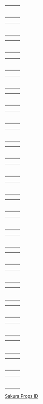 <table>
  <tbody><tr>
    <td><div class="separator" style="clear: both;"><a href="https://www.vededo.com/embed/relic-runway.html" style="display: block; padding: 1em 0px; text-align: center;"><img alt="" border="0" data-original-height="200" data-original-width="200" src="https://blogger.googleusercontent.com/img/b/R29vZ2xl/AVvXsEiRmHwLtSHt-UpgfxfPcfEGIYSnd6HN7JHEkphQtNeXtClKiza5C4a-RCG2eU-ZHryEZ9HEq7p1BuOJ93mBit_XacOU3AuauG1p3bidP09sv2pD03wYLf16nJAq0j58QEp9csbnsaOBxBozWe4-VyAdrBgnFgIPz5lLn1lf3UocDeAd0XQq9GIJUJXadQ/s1600/62.png" /></a></div></td>
    <td><div class="separator" style="clear: both;"><a href="https://www.vededo.com/embed/fruit-slasher.htm" style="display: block; padding: 1em 0px; text-align: center;"><img alt="" border="0" data-original-height="200" data-original-width="200" src="https://blogger.googleusercontent.com/img/b/R29vZ2xl/AVvXsEgRc5Wfa8LlIcEjLPaIsdjoumZsmSLcfQmvcV78cL04eZr0Vx3nBT98ca5i00tVd0rxYICvEkLJHS0gAQ5v_B4TyYa3_-yrUsAF_fHxXS-59I2wJDh1x_A2-fg1A7AZjzqNvbHzByEqCbgd1xtKmGMigOEZQny0IcJWdKdCWgtmZQxXZeNJ5S2gbmNcQA/s1600/61.png" /></a></div></td>
    <td><div class="separator" style="clear: both;"><a href="https://www.vededo.com/embed/top-shootout-the-pirate-ship.html" style="display: block; padding: 1em 0px; text-align: center;"><img alt="" border="0" data-original-height="200" data-original-width="200" src="https://blogger.googleusercontent.com/img/b/R29vZ2xl/AVvXsEhdOcmeBSkXc5xxacCfGRSyBvAdMSRme6H08Tn62iOlJK6K9ClKVynz2XtmgVgBeJJU57PScNUFNVmtvZ3bi2DUJLqY3pr_zPuCub4_GooY8JGMITj2axt1bkU8azS7qdiLi3eABcasLcUbPxuKI795htrNtllpL8GLBJ0fRzfb2jqdxlgiEJibLHoGhg/s1600/63.png" /></a></div></td>
    </tr>
  </tbody></table>
<table>
  <tbody><tr>
    <td><div class="separator" style="clear: both;"><a href="https://www.vededo.com/embed/yummy-taco-1915792.html" style="display: block; padding: 1em 0px; text-align: center;"><img alt="" border="0" data-original-height="200" data-original-width="200" src="https://blogger.googleusercontent.com/img/b/R29vZ2xl/AVvXsEj-d6UzoxV32cc2NuVCtYgvg1NZciO28C9jqxYKMjSu1EQe46x_dA9cyvYR0fwPpEGyTznlgTskprRkPU-hSFVCExPqIy2uk65oCcz3ew_qbthLuESbYPTPcCGZAtZDfR927KsBmY3rntyK8yJmbN1qVCgAlGozUYGsgtLcvGgdulHpS8jfgTASp9VZYw/s1600/69.png" /></a></div></td>
    <td><div class="separator" style="clear: both;"><a href="https://www.vededo.com/embed/pizza-realife-cooking.html" style="display: block; padding: 1em 0px; text-align: center;"><img alt="" border="0" data-original-height="200" data-original-width="200" src="https://blogger.googleusercontent.com/img/b/R29vZ2xl/AVvXsEibRKVCL8cq1jWjH6JrY03HzhjZ0E9N5JMnhhopa8hODnC4i5e_8dP9S2IRgBFD739SpHjElxGFJ-Dbr1P0itsOR8Kx11F1d00Mqs1FavjyFQKyyk67ovDnzT5e64NJlCena0hw2e7wJWqzqJTrlM1uUzJSeFGgOLsaHOFozc-hUI8SmgxT7licLSA6mw/s1600/59.png" /></a></div></td>
    <td><div class="separator" style="clear: both;"><a href="https://www.vededo.com/embed/princess-first-college-party.html" style="display: block; padding: 1em 0px; text-align: center;"><img alt="" border="0" data-original-height="200" data-original-width="200" src="https://blogger.googleusercontent.com/img/b/R29vZ2xl/AVvXsEhmmvBl2Z9cLKmVBaaGdQHylughhoSaCAFqpP4l61Y4aH1hwz1PBLjicMZAQrAP62upP0salq59IuGlnq1GbRTKQYNikuDseEoy55UZqHSx0nZ-JjRVPut0XI34Tb1DaWLGwnNkGXEE_4RyaOtLCTys57iShG0CHPn-UKOdS_xJKlkANMbnIJ2iwIzfbQ/s1600/60.png" /></a></div></td>
    </tr>
  </tbody></table>
<table>
  <tbody><tr>
    <td><div class="separator" style="clear: both;"><a href="https://www.vededo.com/embed/yeti-sensation-1368247.html" style="display: block; padding: 1em 0px; text-align: center;"><img alt="" border="0" data-original-height="200" data-original-width="200" src="https://blogger.googleusercontent.com/img/b/R29vZ2xl/AVvXsEh5oyt9Sp4kRLIzdj8F5xq-RvLEtPHQ3e4SGqD9cQ9s-j35miZksGcxK91bOEcqPeymEB5t3yJNk4A-wSdJErasc3tEBbGIRYXEH6-iSMjd-htFPP8Qs_jfnm2X35rSvgJFEN9e2Gr8CJWpE_qd34Miubo0GkEDjukLMdHGe77rji9tHjYoeRteVPZkaQ/s1600/58.png" /></a></div></td>
    <td><div class="separator" style="clear: both;"><a href="https://www.vededo.com/embed/om-nom-run.html" style="display: block; padding: 1em 0px; text-align: center;"><img alt="" border="0" data-original-height="200" data-original-width="200" src="https://blogger.googleusercontent.com/img/b/R29vZ2xl/AVvXsEjIAiZuQyFNGbQ_4yTCz4JPfMfB2hYcb7F-LL8CKL57qfcHSMfGQebauWENPjS0oH_EawdhM7RYsz504-1Hl8OyYKHTf9T_j_sxHEYMQGw1EqrrE9ynU7huJE5CN9IQWR9dbzO4sutYsXfiwhY9nv0WlRK_ZllQtEmBzclzyGAYaXGHEthkeVkOhnJUWw/s1600/68%281%29.png" /></a></div></td>
    <td><div class="separator" style="clear: both;"><a href="https://www.vededo.com/embed/nugget-seeker-adventure.html" style="display: block; padding: 1em 0px; text-align: center;"><img alt="" border="0" data-original-height="200" data-original-width="200" src="https://blogger.googleusercontent.com/img/b/R29vZ2xl/AVvXsEjUwlnNd4M7QfUsmPq8NKDuajDXcKiq8hrLmCB_JG2WNZmEOBRzNgSx6c1-mazgjrlDi2gFCrJoGiadAtALOnxcsQFhRkm5u7o72vNtFXmntgyu8HrkmtzItwXkoV4r0TVVUmeFWc6hGtVU7yhupSdOHiTIIF-nO15R5wzxI1oJ5jG2obo8lL6bRTCo4A/s1600/57.png" /></a></div></td>
    </tr>
  </tbody></table>
<table>
  <tbody><tr>
    <td><div class="separator" style="clear: both;"><a href="https://www.vededo.com/embed/smiles.html" style="display: block; padding: 1em 0px; text-align: center;"><img alt="" border="0" data-original-height="200" data-original-width="200" src="https://blogger.googleusercontent.com/img/b/R29vZ2xl/AVvXsEgHSz2rasZWjdoMJaEN5yn21U1jlQRrIgpCnx3cPKt7EkXyd8z53F5k0aQzCtCXp6B63R3f0Fe245i5bus5SufN-d9rjYX6I9gMiLgk7XiqmF9TNzGHWIwSunIMlwKK7gJUY_N2h504oxTNBxTby9SZHwLTeq1UC44wR4PgJtB6fS9QWORwbGW4ut64VA/s1600/55.png" /></a></div></td>
    <td><div class="separator" style="clear: both;"><a href="https://www.vededo.com/embed/spooky-places.html" style="display: block; padding: 1em 0px; text-align: center;"><img alt="" border="0" data-original-height="200" data-original-width="200" src="https://blogger.googleusercontent.com/img/b/R29vZ2xl/AVvXsEgludKKSqBlqVApDJ1rxUU-lW0zT3Q5mmsgOwahzoey6AnJV2PF25TMV9qe-RPLrLorv1H2n4xat0_NT82dVR4re6Fnx1McsbZ0qkCAqNDCfNHpB6EhMb7EVeoGtU6lZSCd3LT0WMy1RRgHkO7f7iyxKJotINsmEkDOJDk1KvdlmJ9RgrvLcAHGUy9E8A/s1600/56.png" /></a></div></td>
    <td><div class="separator" style="clear: both;"><a href="https://www.vededo.com/embed/cyborg-slayer.html" style="display: block; padding: 1em 0px; text-align: center;"><img alt="" border="0" data-original-height="200" data-original-width="200" src="https://blogger.googleusercontent.com/img/b/R29vZ2xl/AVvXsEj3iSfjXzNkImZt4In6R0shVk5nJqrXrYQqgdt7fdzJdiDe3IZVxURDLYtp9SM2XETgZTZueH_3IITdPbSyqw52E707A0aB7g-pZLp5rWDfhb9q9z2CwPcvECuMfhWntHu0xTtjFq8VisyfjMExzG1jBk_V69VC3x8vg7ZGHOv12Kz8sca5VCI8kcfkCQ/s1600/54.png" /></a></div></td>
    </tr>
  </tbody></table>
<table>
  <tbody><tr>
    <td><div class="separator" style="clear: both;"><a href="https://www.vededo.com/embed/school-boy-warrior.html" style="display: block; padding: 1em 0px; text-align: center;"><img alt="" border="0" data-original-height="200" data-original-width="200" src="https://blogger.googleusercontent.com/img/b/R29vZ2xl/AVvXsEgtVx62t-xzwKGoZyooJBKJe_YjtzDJD2Qe4k4ctQq9CdrY-7N86bZScGaNpBewKj_SffArej3h8lHxl_UeulhCJc-8BBzwt_yTLkS9jL1-SCiWscTifA6uASWi4s3KVwEdt6suCE_72Solzf3c4wDWFoIXh8LqwG9-oMHESaeIHlpWlE1tx_vEd3kO-g/s1600/53.png" /></a></div></td>
    <td><div class="separator" style="clear: both;"><a href="https://www.vededo.com/embed/jumper-frog.html" style="display: block; padding: 1em 0px; text-align: center;"><img alt="" border="0" data-original-height="200" data-original-width="200" src="https://1.bp.blogspot.com/-TukvM2tMJ-k/Y2hS0P5X7ZI/AAAAAAAAAUA/Kj_m2WwcsHQsxF-Hz3nqMOiPKUs40ZJBQCNcBGAsYHQ/s0/50.png" /></a></div></td>
    <td><div class="separator" style="clear: both;"><a href="https://www.vededo.com/embed/ufo-run.html" style="display: block; padding: 1em 0px; text-align: center;"><img alt="" border="0" data-original-height="200" data-original-width="200" src="https://blogger.googleusercontent.com/img/b/R29vZ2xl/AVvXsEhJh3I_ITXViBvt-0vujOI33xs-Egnw6XJhSsLzJCjMkHQKgxXyqK8ceVV_PnYUGB5wlD-brLHkpam_CGJ-t3p_OGB_R_hO5QY1_cbeWU-MoY9Ki5efABx-X4aiOrUJpytFMYqrPuQB4pGzFmHGI0Hp8YF6EYc_IkAx7dm0uWFCoZZ0eoqjxo8n1IKSaA/s1600/52.png" /></a></div></td>
    </tr>
  </tbody></table>
<table>
  <tbody><tr>
    <td><div class="separator" style="clear: both;"><a href="https://www.vededo.com/embed/slice-rush.html" style="display: block; padding: 1em 0px; text-align: center;"><img alt="" border="0" data-original-height="200" data-original-width="200" src="https://blogger.googleusercontent.com/img/b/R29vZ2xl/AVvXsEjLwFR01JaPIljYr2N1MdVUOO64dixNE7z-GNWJU7bLuoHlDWi-o5WYxdwYAmRd89p7__8W930Zn4uR56Ofdp6kxx8ejf7phtWmhrMHBIwgK6sLB7p6kdSG-SM1Ljp-9G35pKCWsryGYe5ZBE7Lvn9oxCN9CC7oNuySmhI4WkpZhavrmgiTpDaXZNfl4g/s1600/49.png" /></a></div></td>
    <td><div class="separator" style="clear: both;"><a href="https://www.vededo.com/embed/princess-goldblade-and-the-dangerous-waters.html" style="display: block; padding: 1em 0px; text-align: center;"><img alt="" border="0" data-original-height="200" data-original-width="200" src="https://blogger.googleusercontent.com/img/b/R29vZ2xl/AVvXsEjJotu5GhSUaEC1IS9dYsBMOPU4F_3ErQ_5YpCsC6e6tr0175dX_x3dCtAh4uJEZDvsTrD4pwEy_KMkNhrR4sEhvxH04rVy1uWkJS21XrGuaSBn1Pv8b-M34TMF6PzXvLgQtVWpRMX0KwXLLfgpt7l3vpLNvzt_6lawL1ZSVwYAeLJttBcvu3tj9xB2pg/s1600/51.png" /></a></div></td>
    <td><div class="separator" style="clear: both;"><a href="https://www.vededo.com/embed/jump-up.html" style="display: block; padding: 1em 0px; text-align: center;"><img alt="" border="0" data-original-height="200" data-original-width="200" src="https://blogger.googleusercontent.com/img/b/R29vZ2xl/AVvXsEgMxxgfEqBHe3YPF4OTq02NhAKR80J2Y8RLKrU50UipVypkvM5GBDZX8bfl8WxZ2RO7AT-AUld9_FO2ZB6KK4uN4idu3SsXC05vwqRmg7pm8Awf6aKacNv1tWS3J8se_h7oSF0wAuLDqMDjz2ntL4_pdSaBl39MRMVyKLmib9IUgYsb2irzTAryJWXXYg/s1600/48.png" /></a></div></td>
    </tr>
  </tbody></table>
<table>
  <tbody><tr>
    <td><div class="separator" style="clear: both;"><a href="https://www.vededo.com/embed/tiles-hop-online.html" style="display: block; padding: 1em 0px; text-align: center;"><img alt="" border="0" data-original-height="200" data-original-width="200" src="https://blogger.googleusercontent.com/img/b/R29vZ2xl/AVvXsEjMVXakww9RzsopMC3uzk6JsFiQxiPAXZp5B3918--TAKmNmerJSjG8sCVfZ6s5tpKDam-Zx-mI8xtVbrpGCG2uhDan18KrulgeChTtRuzzfFuT31g-wotZtR1zHInTAIGpVpygM2ZAtzcjqPRlizLaqyru9Dae8oqC5l_ONjsIR3-6cyih8s9cZxoIMg/s1600/46.png" /></a></div></td>
    <td><div class="separator" style="clear: both;"><a href="https://www.vededo.com/embed/agent-p-rebel-spy.html" style="display: block; padding: 1em 0px; text-align: center;"><img alt="" border="0" data-original-height="200" data-original-width="200" src="https://blogger.googleusercontent.com/img/b/R29vZ2xl/AVvXsEgbtx5t80UAFVIB5BTz70ZzlJ12mGf_jFtceHs4qekCuJxx7a06q-xzfuIHsOFOpu1ApOzyubU2YfNKHwoWzeHRRSreo1k8R-Zk-dSTirHq-OFk3OmwY4xb1xmjz2jmnI2_4zYIU4bxyiVAQLjdMDC7tvn6FleD1Pj7gOWXKBZExRp0KwsX3fCN1qWbww/s1600/45.png" /></a></div></td>
    <td><div class="separator" style="clear: both;"><a href="https://www.vededo.com/embed/impostor.html" style="display: block; padding: 1em 0px; text-align: center;"><img alt="" border="0" data-original-height="200" data-original-width="200" src="https://blogger.googleusercontent.com/img/b/R29vZ2xl/AVvXsEg6WyR6WgcfxEEtxxthIhxnZWZreTamqnvguvzTDD5mFkwDmXvgHtPoWxb2r9e4ecE1krdzrjsXwFUu_kYi83aPy95-7Gr9YeRROiq2iFh6CsR0j6s6YmNOIsIEPrt8rUHLQOSUHefKFZDp7SyzoJbhD-G4kDEFzw4XUaYOOzAjYnaOyupvKByX6CzAmQ/s1600/47.png" /></a></div></td>
    </tr>
  </tbody></table>
<table>
  <tbody><tr>
    <td><div class="separator" style="clear: both;"><a href="https://www.vededo.com/embed/fireboy-and-watergirl-forest-temple.html" style="display: block; padding: 1em 0px; text-align: center;"><img alt="" border="0" data-original-height="200" data-original-width="200" src="https://blogger.googleusercontent.com/img/b/R29vZ2xl/AVvXsEh1T764Esgb_6qQJ8rGygeDeHXe9xeN3eohJ6ZACQb4mjuKPoHnyQ3uxN_7OVZ2RRbPjHXbBN4g4ITuEdMGURfUrr1tZ62Xg9NKO05FwlHBlW2ovQTpAV7eoc0XgTzO1Xi8BymsVyV6RXAC77ZUNYq-g2GpODWq3wRwwoC4BtOBHL41BY1VdjSiyoVvkw/s1600/44.png" /></a></div></td>
    <td><div class="separator" style="clear: both;"><a href="https://www.vededo.com/embed/fireboy-and-watergirl-2-light-temple.html" style="display: block; padding: 1em 0px; text-align: center;"><img alt="" border="0" data-original-height="200" data-original-width="200" src="https://blogger.googleusercontent.com/img/b/R29vZ2xl/AVvXsEgkah40vrnylbccLWjjd5OLMYUBuJ1MGDOdEaPUzDuN00VBANAXRCtfZ31Mp74pQzjbcn5V4hPQUYng_zgYspUD7sX9PKQ3ZLG2EWik7NbnPPF4_QeMYFG8xc0uPd4h5OmqcHuTwp8vQyujMepiUr7YRzSQYknQA_RLVrhbwZQlVUpyqgZuBIdNXOfmgA/s1600/43.png" /></a></div></td>
    <td><div class="separator" style="clear: both;"><a href="https://www.vededo.com/embed/fireboy-and-watergirl-3-ice-temple.html" style="display: block; padding: 1em 0px; text-align: center;"><img alt="" border="0" data-original-height="200" data-original-width="200" src="https://blogger.googleusercontent.com/img/b/R29vZ2xl/AVvXsEhKv9cqBK9THF2sDT-SVbn62kmhKQthlE96BqvWGSjrG_lT_erY0DHHCaZWVNjcBtzojLKqM7LqjkPr9dcQ1apcQ-L8nuoLCpYzJ25I35pOsnWr8H7QhKHrNctUhqL3NiyfTCdd4snLgo2yTDLOYqyGOwBybaKxVYSDc2TwkAeTqknRZQB34pDiXEpiNA/s1600/42.png" /></a></div></td>
    </tr>
  </tbody></table>
<table>
  <tbody><tr>
    <td><div class="separator" style="clear: both;"><a href="https://www.vededo.com/embed/fireboy-and-watergirl-4-crystal-temple.html" style="display: block; padding: 1em 0px; text-align: center;"><img alt="" border="0" data-original-height="200" data-original-width="200" src="https://blogger.googleusercontent.com/img/b/R29vZ2xl/AVvXsEiXuM_TyAZ_YFFUMCR3zGmuYeo5twM2XwSfpfn8Rf5bHrNDBj_5cIUCxDRQVGR1tbLISaKG40lvpH_3aHOQc_SO8id2AbEocgPIl0IRKLZUgnQtUeTjpMect_dsZlPTL9fYn3Hx6RasTiHdu5xc5ajUx4UC25MjAZuWW5MbJnwfW3F8Q1q5Ekmi-SY4lQ/s1600/40.png" /></a></div></td>
    <td><div class="separator" style="clear: both;"><a href="https://www.vededo.com/embed/fireboy-and-watergirl-5-elements.html" style="display: block; padding: 1em 0px; text-align: center;"><img alt="" border="0" data-original-height="200" data-original-width="200" src="https://blogger.googleusercontent.com/img/b/R29vZ2xl/AVvXsEgomvHBSROZBb8SoDqfHtBojPnmzQOCsBG3yEKtI_cVQv8L02xcaI5s7nqKmgZkKgGiJQ4Dot_u8MnOu11XmMzvk7FCMhKQdJiZGayEKmfG85dTHS-ITO9LKR-5wME2yW7DkTj-c0Q2ErQ2WOVAvqYBU7ifa25F8XOKUqdpWDIio0UcNNJWkJ2h3DoWpQ/s1600/39.png" /></a></div></td>
    <td><div class="separator" style="clear: both;"><a href="https://www.vededo.com/embed/fireboy-and-watergirl-6-fairy-temple.html" style="display: block; padding: 1em 0px; text-align: center;"><img alt="" border="0" data-original-height="200" data-original-width="200" src="https://blogger.googleusercontent.com/img/b/R29vZ2xl/AVvXsEiWUIrQhJqSwxg26f8_boGop6WzVq1OWWA1TqiIXlz4Nsqf81-xxdsQ83MRjgoWPcHVdfBIcFdPQBOnwOdPzrXOZpNMFpTYVEsHyNrYNZNCLkyTD2Fl5sf0Yuh6OqMHgOu1Lt7dk6-sYgb9DjjW8VdyIqsE8DuRjWAn0HWbmRgUUywmYaxZXzO5b-u6LQ/s1600/38.png" /></a></div></td>
    </tr>
  </tbody></table>
<table>
  <tbody><tr>
    <td><div class="separator" style="clear: both;"><a href="https://www.vededo.com/embed/doctor-teeth-2.html" style="display: block; padding: 1em 0px; text-align: center;"><img alt="" border="0" data-original-height="200" data-original-width="200" src="https://blogger.googleusercontent.com/img/b/R29vZ2xl/AVvXsEhjkaPFhFiQInwcVuXXyyf8GJCzOtTjz6vq8DazXipwTPq-Gm69gwFkAmUkYegQf7ZvBibmDrHxxUKgVof2jTz35a75Na27WBdF3P5rIa4N358pRMSIDuzrvxXoaWFQ2lpRg-GMs4j5Y8PLNVNoNJriyCqm1pwBpPN4QDgYQcbDuC7rp4P1dptyQehI2w/s1600/37.png" /></a></div></td>
    <td><div class="separator" style="clear: both;"><a href="https://www.vededo.com/embed/coachella-hairstyles.html" style="display: block; padding: 1em 0px; text-align: center;"><img alt="" border="0" data-original-height="200" data-original-width="200" src="https://blogger.googleusercontent.com/img/b/R29vZ2xl/AVvXsEjnL5dOk9VTnHjuL8O3jq1y2IsU4ckxZvz9czCLBf_lCZyj7DLhthLdQ9cS46ALA0tgQFMZx7KbBStJFpr-x2rhUSaQyB7nIj9ZA2Ul8HUcNlgF2gPS4ZA0uKFA6tScybXrSJUy-da9RUEng2hSfUsK5kDY_xTOmThvzMmBozprnwQ9eWY7TIy9F7_t8A/s1600/27.png" /></a></div></td>
    <td><div class="separator" style="clear: both;"><a href="https://www.vededo.com/embed/queen-of-glitter-prom-ball.html" style="display: block; padding: 1em 0px; text-align: center;"><img alt="" border="0" data-original-height="200" data-original-width="200" src="https://blogger.googleusercontent.com/img/b/R29vZ2xl/AVvXsEgOj_4dh0R85ZcuQpTUxh__f2_WIzEcY1B7iL3HijEIiZLFexi73eDSLmJxDs14g8nBvfg_qzbtzJgxvPE202i7gbKseduCuTpWEJkV5mWca29o-G5w_AiJf5FOrT5LSTYmuS0qmnH1K9568WnTaL3UamqS5DT92eReaFPpGiScDz8LRzroOU8NvtpgRQ/s1600/36.png" /></a></div></td>
    </tr>
  </tbody></table>
<table>
  <tbody><tr>
    <td><div class="separator" style="clear: both;"><a href="https://www.vededo.com/embed/knee-surgery-simulator.html" style="display: block; padding: 1em 0px; text-align: center;"><img alt="" border="0" data-original-height="200" data-original-width="200" src="https://blogger.googleusercontent.com/img/b/R29vZ2xl/AVvXsEhtw6akY0SApRx7AroXPrd9RM4SOmqxjjFqJCk3bEPs5A8v_7qlyiKGF37BJLekznxbo_-ihObB51_9-nY46KNO9c5nbGSnDLLlhwvsVFkHMrmVfrE6kdUogPU3_bxMG46Q0L2rpSIhT-h5vwCihLVQinEPPW1UOGkV1UtzbW9ZBG3E-ni3vUzidc3kyg/s1600/35.png" /></a></div></td>
    <td><div class="separator" style="clear: both;"><a href="https://www.vededo.com/embed/funny-nail-doctor.html" style="display: block; padding: 1em 0px; text-align: center;"><img alt="" border="0" data-original-height="200" data-original-width="200" src="https://blogger.googleusercontent.com/img/b/R29vZ2xl/AVvXsEiTQRBI4wO_7B8DnGWE369tZCvTLdRu7PZsv_5myd6ufh9achebDDnvz22L36Zm6wjo8meZVjNuSavUVdcSrGFyq_chNMUhTYjXkNx1vlutwUlp4C8dOmbGtsdYu5HAZCBYhEWV5K-TT7Bt__mkZWAIa1jqZeZo2v1lGtuZkMcmTwUkxtaEzYeP9H-Kmw/s1600/34.png" /></a></div></td>
    <td><div class="separator" style="clear: both;"><a href="https://www.vededo.com/embed/choir.html" style="display: block; padding: 1em 0px; text-align: center;"><img alt="" border="0" data-original-height="200" data-original-width="200" src="https://blogger.googleusercontent.com/img/b/R29vZ2xl/AVvXsEiXktKHXha6Pfc5TBc5Q30sPlugSANvsgzvczzlyL_L8743IYhjF9eAxLCcMqrKBGtMhBSG6lshC5VEeYnj-m7DgH7DvH9sTxHGMWc9yXpxssIjDp1-XPxglopMEtilGduG1VWEhGDVwfSVkk2Qs6kpCr6RpaXs66xFw94CXCOPmCJ9ZoCQHmqBGvD-vA/s1600/33.png" /></a></div></td>
    </tr>
  </tbody></table>
<table>
  <tbody><tr>
    <td><div class="separator" style="clear: both;"><a href="https://www.vededo.com/embed/cut-the-rope-time-travel.html" style="display: block; padding: 1em 0px; text-align: center;"><img alt="" border="0" data-original-height="200" data-original-width="200" src="https://blogger.googleusercontent.com/img/b/R29vZ2xl/AVvXsEjMbWoZctQm8ExqPX9vUSC1uyucshMl0y8F_5hn39tzGWcKk2wyBDJ_m7m38r8t4ZJPI7d1g-R4yr-rRYGDNxVKiDIbkk57cPm3fuZzOLuu-mItXtwUJmDRzMEe7EgbHb6eWvfTK4RVNF-Na3JqdPkneAH50oJqAzoHjTkNuQ6WTbriQi5ngx0UbnZU3g/s1600/32.png" /></a></div></td>
    <td><div class="separator" style="clear: both;"><a href="https://www.vededo.com/embed/ninja-clash-heroes.html" style="display: block; padding: 1em 0px; text-align: center;"><img alt="" border="0" data-original-height="200" data-original-width="200" src="https://blogger.googleusercontent.com/img/b/R29vZ2xl/AVvXsEiuezV9b2Z5ML2YLXaY4tTY95_B_zFV_Wi_B-4N0uZDM9wW1T-lv5OVdoxzkakC25qAipmr3WeI7Ygbgou690Z1WlmhaaYpws6Ut0DAomCxsLFrzf-DkBAoUr5luhdzJt_yBPyLLOrjx-TM9GC0FyY7ocOHJk5l6FadNVbPAAI5WiRNgqevv9Dd57jB-w/s1600/31.png" /></a></div></td>
    <td><div class="separator" style="clear: both;"><a href="https://www.vededo.com/embed/dynamons-world.html" style="display: block; padding: 1em 0px; text-align: center;"><img alt="" border="0" data-original-height="200" data-original-width="200" src="https://blogger.googleusercontent.com/img/b/R29vZ2xl/AVvXsEh-KlUHVCyp5DykgGTjzlOXaN8uAkKLdrlhzdZOCHDEhMOIuH_lqeS9KFaS26ayQrpgFRcu83EPFqrIAcDP5xeoWlTUifdDunBwSX_p3TinQvlDuhGC3XLEfSHxQjo1P_GVW_uGffVfMTA1ENhfprMX2b1N6xLfNFGKijY19GG7PCW_Cnco20ASynZyjw/s1600/30.png" /></a></div></td>
    </tr>
  </tbody></table>
<table>
  <tbody><tr>
    <td><div class="separator" style="clear: both;"><a href="https://www.vededo.com/embed/money-movers-1.html" style="display: block; padding: 1em 0px; text-align: center;"><img alt="" border="0" data-original-height="200" data-original-width="200" src="https://blogger.googleusercontent.com/img/b/R29vZ2xl/AVvXsEij9osPSp9zHR8q05q7AiiAYI3S8WuN8JebCaRllO7ddLohR5KC4S77B_DLC2yRor8hrIXUaXDv2X01ReU9h78pM98HDRjOsrkvjHaU0xBycS0vGvEugMfcgOkWrnSjr3tH3gQkO60OwA5jApRBwZizyqMLWSI39CJpOQAUetVz3HYGeh6eNxH6bgFvLw/s1600/28.png" /></a></div></td>
    <td><div class="separator" style="clear: both;"><a href="https://www.vededo.com/embed/soldiers-combat.html" style="display: block; padding: 1em 0px; text-align: center;"><img alt="" border="0" data-original-height="200" data-original-width="200" src="https://blogger.googleusercontent.com/img/b/R29vZ2xl/AVvXsEj0pjg2j6iUc_p5KpnHYegiEFzxay7Zv93kk1WhHQgNDAhYwpZwShE6w4lJa7tmHxcfUEXSENKB7ropJzoPC5TU61sdo1lgkdGo6JVMMBgAl2M4p4098nbbz5u4YSI9DaUU_TYfFEG5CPFZQjLZlAqkex3QYnVcqa4-T8A4NoAwMlNgqTmi-cQCdS9OYw/s1600/29.png" /></a></div></td>
    <td><div class="separator" style="clear: both;"><a href="https://www.vededo.com/embed/the-office-guy-1953205.html" style="display: block; padding: 1em 0px; text-align: center;"><img alt="" border="0" data-original-height="200" data-original-width="200" src="https://blogger.googleusercontent.com/img/b/R29vZ2xl/AVvXsEgrgNw4p2OsyUXNUtJZmhYcX-z1XJX_Wnt0G-golFSAzfD-ql-ZMsSUHMSUX2RZQmfD6Jg6VSZKoYjJYWAZrQwxdgQLzm1ZJMeLvOveKfnKmuEvFK22ry2NoakC9KlXPLmZUI1dDMp036iRatabYfxWg2lJTD__MHWM5TRYuwYlwsIbHI1_pV4ebeVW6A/s1600/26.png" /></a></div></td>
    </tr>
  </tbody></table>
<table>
  <tbody><tr>
    <td><div class="separator" style="clear: both;"><a href="https://www.vededo.com/embed/subway-clash-2.html" style="display: block; padding: 1em 0px; text-align: center;"><img alt="" border="0" data-original-height="200" data-original-width="200" src="https://blogger.googleusercontent.com/img/b/R29vZ2xl/AVvXsEgvbCMPLeFAqFX7UlIMDKVzo-bEUaZLif5OK3cXyQBA0wSxRZZQd7sjifv5vjtofcVsjNtRuDoAnJG72Pz01PA6LXzr3bmj2RTTzEvt0RPvqLsi-_3H86rbkGtCkLeu1PRyYkyA_8eWzXcYFK52uRP4rbxyi_UI-vViqSI0jwWCUH-PaqyTfqiTVwj1HA/s1600/25.png" /></a></div></td>
    <td><div class="separator" style="clear: both;"><a href="https://www.vededo.com/embed/zombies-cant-jump.html" style="display: block; padding: 1em 0px; text-align: center;"><img alt="" border="0" data-original-height="200" data-original-width="200" src="https://blogger.googleusercontent.com/img/b/R29vZ2xl/AVvXsEiRJi8XVGRNEsIjqy-QYTUeN8xrR7CSvR-QaXVNNt06Jt2BhtST5UzQRFcQOb97CEyz16WUb6V8UserGGfL8Ag04Nv8T7XedcDl4HpPtlwbECTExrOhizFXqSLpVrBh4x_eAGFl9kwe2I1KaH6taMQTSsqSgoV0pQnQJOBAtChswsj8wBP5Z82GsTPfQw/s1600/24.png" /></a></div></td>
    <td><div class="separator" style="clear: both;"><a href="https://www.vededo.com/embed/stickman-vs-zombies-2d.html" style="display: block; padding: 1em 0px; text-align: center;"><img alt="" border="0" data-original-height="200" data-original-width="200" src="https://blogger.googleusercontent.com/img/b/R29vZ2xl/AVvXsEgjgM1JSYmEyr-uenXYC5Ay3cMy-mdXFr6MHXmELcKF497CDw0tIX5p_TUw3xBMmx0J6m5f0U0BYmXupwkzn-ecAPwVqwgubk07Y9Y8Sxg6g0E0hU1FBBHpywI8bvKy-P0LnfcHOlDHbyV9FY6JKahrZXMc0Q3KLmQsvSeYAVSIkxpRcdDQsCken6xLEA/s1600/23.png" /></a></div></td>
    </tr>
  </tbody></table>
<table>
  <tbody><tr>
    <td><div class="separator" style="clear: both;"><a href="https://www.vededo.com/embed/top-war-battle.html" style="display: block; padding: 1em 0px; text-align: center;"><img alt="" border="0" data-original-height="200" data-original-width="200" src="https://blogger.googleusercontent.com/img/b/R29vZ2xl/AVvXsEj2NginiiwCGwe_nCSiEcFjWoNxLD0cErGk2mutsIuWQFiFQl3Sd9gp_pi2migtj1M4Lm1vy3nH9wQzqgztNlSmsHfltR-AzUu_Quj0YafDudprZxVTvarIIxsECjjcvdZiK_pYBG0bfxcRlGdJ307CEPAn_BGpIfes4wArUOhNZvHSr3g1tRDgot6oGg/s1600/21.png" /></a></div></td>
    <td><div class="separator" style="clear: both;"><a href="https://www.vededo.com/embed/battle-of-tanks.html" style="display: block; padding: 1em 0px; text-align: center;"><img alt="" border="0" data-original-height="200" data-original-width="200" src="https://blogger.googleusercontent.com/img/b/R29vZ2xl/AVvXsEgoIx-0M5WodpwTkwv9kt0rw7X540quWlG1z3TmPlp5ysgzHvdwo_unD14uG-10LgwAtbxeweAdz4ECRgfHo5hDzpXb9gPFS1_ruojUhhBmm3ZSW550NvUjl5IXv9_fzvhrVWnuDal1QBqQgwdCyRkWlXlO6U_f6lBiJmoNPMx34gg5MU7Nk4-szggKQQ/s1600/20.png" /></a></div></td>
    <td><div class="separator" style="clear: both;"><a href="https://www.vededo.com/embed/extreme-thumb-war.html" style="display: block; padding: 1em 0px; text-align: center;"><img alt="" border="0" data-original-height="200" data-original-width="200" src="https://blogger.googleusercontent.com/img/b/R29vZ2xl/AVvXsEgJBts68Xq9GviMMPGAdmF3zWaE_EkxK1OZRlGxOrMbpEjN_7ldkR7ZKGAA88H375op9zP-_w_DDdROAntbgSSQ82gm9jZb3NcebusTvM4AkJ9LtPzGMWKWHRUzzy5JyvRjL5xnaiNAvOhNmtCwN7WujwsBi7Ve5PsOe6RmWh8o-0n1aVQWLRXCBZV75Q/s1600/22.png" /></a></div></td>
    </tr>
  </tbody></table>
<table>
  <tbody><tr>
    <td><a href="https://www.vededo.com/embed/zombie-shooter.html"></a><div class="separator" style="clear: both;"><a href="https://www.vededo.com/embed/zombie-shooter.html"></a><a href="https://www.vededo.com/embed/zombie-shooter.html" style="display: block; padding: 1em 0px; text-align: center;" target=""><img alt="" border="0" data-original-height="200" data-original-width="200" src="https://blogger.googleusercontent.com/img/b/R29vZ2xl/AVvXsEj_HKGAs0-BvSufwpH2tAQfbNfE0QrYz8tyBjbaIosvn-U6DMDbBUXzP76u0wsGN9o0yw1xl7PFkJHJwGoeZ_UgSF0fAq3IVmoFbA654BPs6viUTacAVjnWqCYxMvpJHAKykpZpjL0tXr7t97iueEsIYu4TRlx0s54MUR3eBwJQewMOjrABv3VBCM9_nQ/s1600/17.png" /></a></div></td>
    <td><div class="separator" style="clear: both;"><a href="https://www.vededo.com/embed/great-air-battles.html" style="display: block; padding: 1em 0px; text-align: center;"><img alt="" border="0" data-original-height="200" data-original-width="200" src="https://blogger.googleusercontent.com/img/b/R29vZ2xl/AVvXsEiD7UAWRMe3ccQDYuqBs2B7PUvqWK5ldjgwSbkLrl3yOl6cBuoU2H8V2NUII_OVdGjstcGW4r7ljt4Tis-Tp8Nnph3J91Q5dP7q2h9uOanP7zKBVRVqs0mgtG6EfnjPhkd5A8EMrL6zLHMSCrRF5AnUgcpnx9hUE4kZd3LMc0VuQGZDz9xQsKx0Cl7zhQ/s1600/19.png" /></a></div></td>
    <td><a href="https://www.vededo.com/embed/spect.html"></a><div class="separator" style="clear: both;"><a href="https://www.vededo.com/embed/spect.html"></a><a href="https://www.vededo.com/embed/spect.html" style="display: block; padding: 1em 0px; text-align: center;"><img alt="" border="0" data-original-height="200" data-original-width="200" src="https://blogger.googleusercontent.com/img/b/R29vZ2xl/AVvXsEg8t7WCLxz1IAThkwzvXmr1849hxbj3IYPrEKxfpN4OChJ7XXOBBd0hEn_yTKpjkn-B1oo0KG_OMoYZcxrex-JQ_xbKYCFhVgqIXcSt3goPc9JcXWI_smD5Cd_n85bswaOCQCtC2ilLW4LnG3a33Vfi168P8gSg3SW2hyt4SsA3twZWHZPL4qA7V4Wcfg/s1600/18.png" /></a></div></td>
    </tr>
  </tbody></table>
<table>
  <tbody><tr>
    <td><a href="https://www.vededo.com/embed/stickman-defenders.html"></a><div class="separator" style="clear: both;"><a href="https://www.vededo.com/embed/stickman-defenders.html"></a><a href="https://www.vededo.com/embed/stickman-defenders.html" style="display: block; padding: 1em 0px; text-align: center;" target=""><img alt="" border="0" data-original-height="200" data-original-width="200" src="https://blogger.googleusercontent.com/img/b/R29vZ2xl/AVvXsEjtbreoeVhrKAKWyj-rVsIZXerZiUFGHJCBPw7VeDvGzlyYw-tu2h6yE0jlq-RhWI9DM-sny9zQ3yg_HZJtITtwaQYJUWYLiPePKl-Zzs_plWxkZL9mpRhpjrJSY36nP20kNUTf1jzKpIgfOrh7OzbJTmRSozKK9uPH2_0xJrAN2ULAaRDclmWUBPnVdQ/s1600/17.png" /></a></div></td>
    <td><a href="https://www.vededo.com/embed/elastic-man.html"></a><div class="separator" style="clear: both;"><a href="https://www.vededo.com/embed/elastic-man.html"></a><a href="https://www.vededo.com/embed/elastic-man.html" style="display: block; padding: 1em 0px; text-align: center;"><img alt="" border="0" data-original-height="200" data-original-width="200" src="https://blogger.googleusercontent.com/img/b/R29vZ2xl/AVvXsEjKHTwLWi6mpf-hP8eG3p5gu28ND0n1fuS_xAh0vFVC90ey_kDHpXRaPsWSXb_69wEh2DhsEtGjlmKYE-cq2iFnV8bjPlzihOlmbstBzmsv-GNcuH0mwtXL7-4GqEXAeSFYE-z6g6Oj0Z5UdBTFJlE5RlXGsus3o529r9fEVIAmpkmEAGuH4P9OrxSgow/s1600/16.png" /></a></div></td>
    <td><a href="https://www.vededo.com/embed/bazooka-and-monster-halloween.html"></a><div class="separator" style="clear: both;"><a href="https://www.vededo.com/embed/bazooka-and-monster-halloween.html"></a><a href="https://www.vededo.com/embed/bazooka-and-monster-halloween.html" style="display: block; padding: 1em 0px; text-align: center;"><img alt="" border="0" data-original-height="200" data-original-width="200" src="https://blogger.googleusercontent.com/img/b/R29vZ2xl/AVvXsEile3S3iwW2nCFdML0RYdrn0rd20NB5tyFOKh_GRPjSnNnuTUzO3M6xwBn1sJuAgm4ZvOJ_5PA8i9u-f-siRdhJxr4hfWji9opmGmqteqbChuz4I0j1ufiwZrV1RvcUtE6JJr5VD2EbTWEwFtwsux-JtHfq628NLuqV6tqaCQ1fCNLsXcbXV6U8t8JruA/s1600/15.png" /></a></div></td>
    </tr>
  </tbody></table>
<table>
  <tbody><tr>
    <td><div class="separator" style="clear: both;"><a href="https://www.vededo.com/embed/fishing-frenzy.html" style="display: block; padding: 1em 0px; text-align: center;"><img alt="" border="0" data-original-height="200" data-original-width="200" src="https://blogger.googleusercontent.com/img/b/R29vZ2xl/AVvXsEh1qh8J7Zp0x_3z81K5dkVkYr-M9DPDgmKocGuH-_8LbaDpNOucJC1oGxZiAUYliRtOVEob9UP6ygfbLISDNbDG5r9XqD5n8yIVD4lPYwFd53oy4cAHh1A5HJrIfp6v-bVuRI5Bek4jv9s8_gMruK9ZDJLn8_SnEbczkwhTBLRUGHEw0Zb5KmtTYsVX_g/s1600/12.png" /></a></div></td>
    <td><div class="separator" style="clear: both;"><a href="https://www.vededo.com/embed/dragnboom-online.html" style="display: block; padding: 1em 0px; text-align: center;"><img alt="" border="0" data-original-height="200" data-original-width="200" src="https://blogger.googleusercontent.com/img/b/R29vZ2xl/AVvXsEiOm0Q8xw32seIymm8Oo-AsNqG3kjYdYpo2Ik9LS1L2U93Zl7Bq6vta6t2h-qp86ccbeJZX-P7JzBPjR3eWnP3CAMmXgDTC-uag09y5HvOjk0MdttXiWb5GqIqzDkLLRNNwajuLM_H-NIylLpBAhhL2qQ0i43oqkLGEMyyLnfy8H_yJbVrhBbUwdNkVSA/s1600/13.png" /></a></div></td>
    <td><div class="separator" style="clear: both;"><a href="https://www.vededo.com/embed/ranger-vs-zombies.html" style="display: block; padding: 1em 0px; text-align: center;"><img alt="" border="0" data-original-height="200" data-original-width="200" src="https://blogger.googleusercontent.com/img/b/R29vZ2xl/AVvXsEh4Yr-ouWT0szZHhfTa5O1EmrtsI4FnvJWueAX9st9IvNq8_D4CGpdyJuI9f4WSHIrrUFyRoprFplusW8KwL2T5pwF1R3lnjjmM89K3ivsTNz7qREBX6kXBlMjSeW_gtCD52hRkABUwD2qKevQ8HYX6vlN4W28TYHBEPedkTfX4B3b1rMazn5G5uLDAtQ/s1600/14.png" /></a></div></td>
    </tr>
  </tbody></table>
<table>
<tbody><tr>
<td><div class="separator" style="clear: both;"><a href="https://www.vededo.com/embed/cricket-world-cup.html" style="display: block; padding: 1em 0px; text-align: center;"><img alt="" border="0" data-original-height="200" data-original-width="200" src="https://blogger.googleusercontent.com/img/b/R29vZ2xl/AVvXsEiIqB7U1XJWuFJQUa5CWNjHZyZj2_lMrFZ_fjvDKJay1Ga9xoWfuBItvBCyENw3ebu2tQGXKUWoUdgfpMDA6xxKPts4MiplUO3JetQwUpwN9xxks2OZ8ONLeK5PhPphJ1RfrAU-gF2zBLcJv07gR3gNAKKQ5ALVO1TUNjamm7tkTJ-APXw3kPKz_rjukg/s1600/1.png" /></a></div></td>
<td style="text-align: center;"><div class="separator" style="clear: both;"><a href="https://www.vededo.com/embed/worms-zone-a-slithery-snake.html" style="display: block; padding: 1em 0px; text-align: center;"><img alt="" border="0" data-original-height="200" data-original-width="200" src="https://blogger.googleusercontent.com/img/b/R29vZ2xl/AVvXsEipphTdqXnBT4OsYOBGjqt5xHJj0F4_ATxy8NLu52PwcR1NEhyekzSPrVzDKdgcIuNEa7dOFxJXomGANluU9oAE4yWhU3VxmCdWS8PC3rcCF05uxVNEw_WmJwUoNcAJ64_Di_gTsuZTzO6d3jsHxbPvZNKTfsLKIuJdwvmwqp4ToCaEZIYqArhw1-S9rQ/s1600/6%281%29.png" /></a></div></td>
<td style="text-align: right;"><div class="separator" style="clear: both;"><a href="https://www.vededo.com/embed/my-pet-clinic.html" style="display: block; padding: 1em 0px; text-align: center;"><img alt="" border="0" data-original-height="200" data-original-width="200" src="https://blogger.googleusercontent.com/img/b/R29vZ2xl/AVvXsEiXOAbG2qt5FzAvnIc3I7fQRaC-LiiFzTIK-58O7uC3v7FzHan9nedNTo0aBt341eD7C6g1ftlLKgXZhsIYpI4AqkdfAh0uKXh1uSjCerAoy0y5GF85sW3HFuKJqj8-vwUNQRP_olfrG8nBP8O2aGbnPh3hXZ0g1XkXSzQ14HXi9GV77FwZCVwt-C9RYw/s1600/12%281%29.png" /></a></div></td>
</tr>
</tbody></table>
<table>
<tbody><tr>
<td><div class="separator" style="clear: both;"><a href="https://www.vededo.com/embed/moto-xm-winter.html" style="display: block; padding: 1em 0px; text-align: center;"><img alt="" border="0" data-original-height="200" data-original-width="200" src="https://blogger.googleusercontent.com/img/b/R29vZ2xl/AVvXsEh-tq_UMklMtZUIWJA4yM-AP61NJFyeWwm1rCuiFBGe6pMkH1GxHj97RwmDAX6IDLNrD9rLKcbz14_wU35uGOUNnb_cm_NoWwiH593W03cLNro6C_hrDRqlSdm1Nl5JP3YpdoUTJcSedaKe4dplDrjQATzokdNiMOT0uMPULsdr3y0JaDJsjrm-1TZFfA/s1600/11.png" /></a></div></td>
<td style="text-align: center;"><div class="separator" style="clear: both;"><a href="https://www.vededo.com/embed/farm-and-harvest.html" style="display: block; padding: 1em 0px; text-align: center;"><img alt="" border="0" data-original-height="200" data-original-width="200" src="https://blogger.googleusercontent.com/img/b/R29vZ2xl/AVvXsEiRS8TforSg27yvjxxmUMPSKM4WkarwxxXXnis07V_tK24VfFl9itF-gK5n47wVrZXYiK0MYr4xn8A-hHioqYXPr9fmI57hU9zh6pyWlFpPXCTvOJ6u6sRVP4DGB7qnddQz5BeJHdt5BJuklF4eRzMfGC5gNiALgSHLzrNhUjvYtKPOK-VOdyL0z-Rpew/s1600/10.png" /></a></div></td>
<td style="text-align: right;"><div class="separator" style="clear: both;"><a href="https://www.vededo.com/embed/stickman-hook.html" style="display: block; padding: 1em 0px; text-align: center;"><img alt="" border="0" data-original-height="200" data-original-width="200" src="https://blogger.googleusercontent.com/img/b/R29vZ2xl/AVvXsEgBXd2BzmlM_5m8wO7mDkOrFIMBjjm_B531PeywxZpjY5CbneR288NyCQB4J8lARsnNFu1OOwRXjRVCobJd3nrDo4veymbj7j4QtwY96SK7Irvg9mFjcFalhUuKQJefgcDaG-1xFuje5hv8bMTWIX47zBe2pm6hM7Li2DIhY-wEHJDXtoTlbF-GgeZB-A/s1600/Desain%20tanpa%20judul.png" /></a></div></td>
</tr>
</tbody></table>
<table>
  <tbody><tr>
    <td><div class="separator" style="clear: both;"><a href="https://www.vededo.com/embed/snail-bob-8.html" style="display: block; padding: 1em 0px; text-align: center;"><img alt="" border="0" data-original-height="200" data-original-width="200" src="https://blogger.googleusercontent.com/img/b/R29vZ2xl/AVvXsEiFlsFo6EqsV1IiZh-64fb50F11wfq7irWCP1r63uMjQ5SYnNR-Lsm5q2X_T6pLNfKgdVNIa9oMeQzWCnUyH4cSnCnRZ_rImucAtMQil6oIdtwYmc9gz-D1v-BAu15p6m44Ao9kffxebGOdovg9iA-RPISjdkX9FBzzMEqe-pVp9Wfq2lp_e1p75TGeCA/s1600/3.png" /></a></div></td>
    <td style="text-align: center;"><div class="separator" style="clear: both;"><a href="https://www.vededo.com/embed/tomb-runner.html" style="display: block; padding: 1em 0px; text-align: center;"><img alt="" border="0" data-original-height="200" data-original-width="200" src="https://blogger.googleusercontent.com/img/b/R29vZ2xl/AVvXsEidfvo70U0kcTLkdUH5ubvitly9OVM5SMWNqd9iITxXNMgK3A2-huJBbxCZomrtvEeg_vIKqY8pVtZvvH2BheBtnWHg2ITaPw0r8cUkvcSg7c6M7rEX9eNXVRtNT1A6ccJ1UBp0wXDE6uzAxfdJgblN_WOQ6dMCpIA6RrV9JZyIqO_I7CEMsMhh3d3HTQ/s1600/4.png" /></a></div></td>
    <td style="text-align: right;"><div class="separator" style="clear: both;"><a href="https://www.vededo.com/embed/angela-all-season-fashion.html" style="display: block; padding: 1em 0px; text-align: center;"><img alt="" border="0" data-original-height="200" data-original-width="200" src="https://blogger.googleusercontent.com/img/b/R29vZ2xl/AVvXsEiAWJES3EDohqyw9eFSM23dY-toQY-Qu-0rR-LFPESfWwlBtB-THa1n5JV5SyQZ7B-1sc9hhFNRbpmiB5bfTl_6Ze35KD1JJY7Gyh23cOP2yu3O90vScoq98atUj0LV8pkDXpgLDFEtbY-NXQjtPO1yY5KOjTndvD_7yiNGlyXTPJ4esDmru1vk3bv3_A/s1600/5.png" /></a></div></td>
    </tr>
  </tbody></table>
<p></p>
<table>
<tbody><tr>
<td><div class="separator" style="clear: both;"><a href="https://www.vededo.com/embed/goldie-princess-skin-doctor.html" style="display: block; padding: 1em 0px; text-align: center;"><img alt="" border="0" data-original-height="200" data-original-width="200" src="https://blogger.googleusercontent.com/img/b/R29vZ2xl/AVvXsEg78GBODxU95HRcg1mLnhjfS5qnfg69ZP-C7o7ZgraTllmRX5wfGzGMIFnlpkLgOgWT-0bARHZEkKY2xxBYJ9yNN08evqijSE2h_PFAwEsSbz-VyNls0LsQa0kwDZ_oQ8tEyaJGIbKVtDrvsoV98PxK5I6oBMIDGB5gqpJpnC-hir2_SCbnCI911jUw1w/s1600/7.png" /></a></div></td>
<td><div class="separator" style="clear: both;"><a href="https://www.vededo.com/embed/fishdom.html" style="display: block; padding: 1em 0px; text-align: center;"><img alt="" border="0" data-original-height="200" data-original-width="200" src="https://blogger.googleusercontent.com/img/b/R29vZ2xl/AVvXsEgaMWzWtqUOHAaBdkbVKMZ0ftwLFVlHwQYVf9WdhLq69WxlkiPy1GaiHKIxrzGkHUgsEGLeayJyaEkPzyJC-a3YKBc3-8ZDFIo1CXKG66AU9rZ_uuQI6kOojySVQTuOKtpqLuatUagbPJKZNUC4HF2SrYl2eoOpBxApqJxJOxT-CSOEf-4kWefQOuULNw/s1600/8.png" /></a></div></td>
<td><div class="separator" style="clear: both;"><a href="https://www.vededo.com/embed/truck-factory-for-kids-1699020.html" style="display: block; padding: 1em 0px; text-align: center;"><img alt="" border="0" data-original-height="200" data-original-width="200" src="https://blogger.googleusercontent.com/img/b/R29vZ2xl/AVvXsEi8IxXEc7QCh1DWpgsHPpheXHupCv9dnVeZLEPI5ES-AqQqoUa4LZvbqW5uG0jaxUxwbALhBw6VftO80p1YUBTioY4YPaqZNoYmQ_rbjmAWatnkzaNIrz4dqb6C_-jpK1qlbfltS60hv-fBpDaAlYyl9AYMUvKbqAPuSiePooj339HbAcQVDrLg5XzSuw/s1600/9.png" /></a></div></td>
</tr>
</tbody></table>

<a href="[masukkan url](https://play.google.com/store/apps/details?id=com.sakura.props.id.digitama)" rel="dofollow">Sakura Props ID</a>
